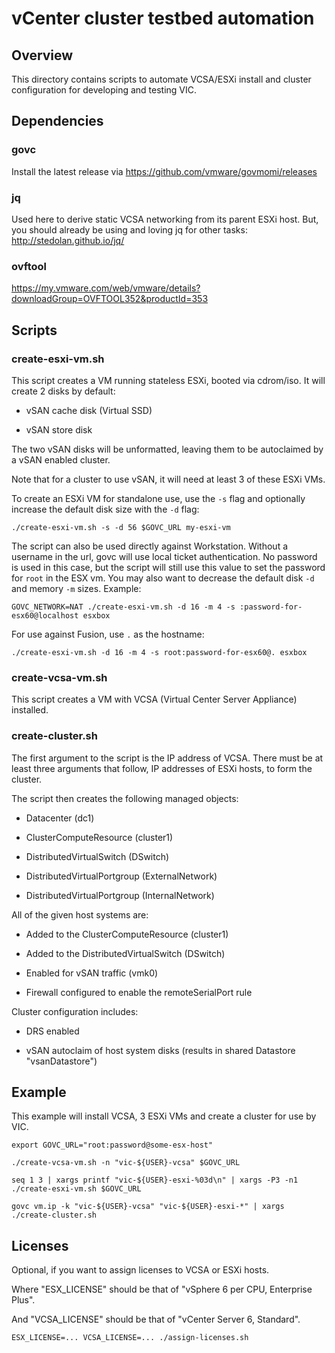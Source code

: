# vCenter cluster testbed automation

## Overview

This directory contains scripts to automate VCSA/ESXi install and cluster configuration for developing and testing VIC.

## Dependencies

### govc

Install the latest release via https://github.com/vmware/govmomi/releases

### jq

Used here to derive static VCSA networking from its parent ESXi host.
But, you should already be using and loving jq for other tasks: http://stedolan.github.io/jq/

### ovftool

https://my.vmware.com/web/vmware/details?downloadGroup=OVFTOOL352&productId=353

## Scripts

### create-esxi-vm.sh

This script creates a VM running stateless ESXi, booted via cdrom/iso.
It will create 2 disks by default:

* vSAN cache disk (Virtual SSD)

* vSAN store disk

The two vSAN disks will be unformatted, leaving them to be autoclaimed
by a vSAN enabled cluster.

Note that for a cluster to use vSAN, it will need at least 3 of these
ESXi VMs.

To create an ESXi VM for standalone use, use the `-s` flag and optionally increase the default disk size with the `-d`
flag:

```
./create-esxi-vm.sh -s -d 56 $GOVC_URL my-esxi-vm
```

The script can also be used directly against Workstation.  Without a username in the url, govc will use local ticket
authentication.  No password is used in this case, but the script will still use this value to set the password for
`root` in the ESX vm.  You may also want to decrease the default disk `-d` and memory `-m` sizes.  Example:

```
GOVC_NETWORK=NAT ./create-esxi-vm.sh -d 16 -m 4 -s :password-for-esx60@localhost esxbox
```

For use against Fusion, use `.` as the hostname:

```
./create-esxi-vm.sh -d 16 -m 4 -s root:password-for-esx60@. esxbox
```

### create-vcsa-vm.sh

This script creates a VM with VCSA (Virtual Center Server Appliance)
installed.

### create-cluster.sh

The first argument to the script is the IP address of VCSA.
There must be at least three arguments that follow, IP addresses of
ESXi hosts, to form the cluster.

The script then creates the following managed objects:

* Datacenter (dc1)

* ClusterComputeResource (cluster1)

* DistributedVirtualSwitch (DSwitch)

* DistributedVirtualPortgroup (ExternalNetwork)

* DistributedVirtualPortgroup (InternalNetwork)

All of the given host systems are:

* Added to the ClusterComputeResource (cluster1)

* Added to the DistributedVirtualSwitch (DSwitch)

* Enabled for vSAN traffic (vmk0)

* Firewall configured to enable the remoteSerialPort rule

Cluster configuration includes:

* DRS enabled

* vSAN autoclaim of host system disks (results in shared Datastore "vsanDatastore")

## Example

This example will install VCSA, 3 ESXi VMs and create a cluster for
use by VIC.

```
export GOVC_URL="root:password@some-esx-host"

./create-vcsa-vm.sh -n "vic-${USER}-vcsa" $GOVC_URL

seq 1 3 | xargs printf "vic-${USER}-esxi-%03d\n" | xargs -P3 -n1 ./create-esxi-vm.sh $GOVC_URL

govc vm.ip -k "vic-${USER}-vcsa" "vic-${USER}-esxi-*" | xargs ./create-cluster.sh
```

## Licenses

Optional, if you want to assign licenses to VCSA or ESXi hosts.

Where "ESX_LICENSE" should be that of "vSphere 6 per CPU, Enterprise Plus".

And "VCSA_LICENSE" should be that of "vCenter Server 6, Standard".

```
ESX_LICENSE=... VCSA_LICENSE=... ./assign-licenses.sh
```
